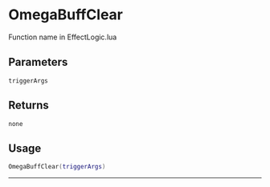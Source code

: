 # OmegaBuffClear
Function name in EffectLogic.lua
## Parameters
`triggerArgs`
## Returns
`none`
## Usage
```lua
OmegaBuffClear(triggerArgs)
```
---

